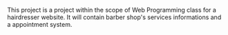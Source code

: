 This project is a project within the scope of Web Programming class for a hairdresser website. It will contain barber shop's services informations and a appointment system.
